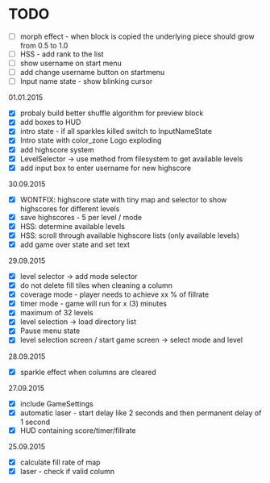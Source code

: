 # TODO
- [ ] morph effect - when block is copied the underlying piece should grow from 0.5 to 1.0
- [ ] HSS - add rank to the list
- [ ] show username on start menu
- [ ] add change username button on startmenu
- [ ] Input name state - show blinking cursor

01.01.2015
- [x] probaly build better shuffle algorithm for preview block
- [x] add boxes to HUD
- [x] intro state - if all sparkles killed switch to InputNameState
- [x] Intro state with color_zone Logo exploding
- [x] add highscore system
- [x] LevelSelector -> use method from filesystem to get available levels
- [x] add input box to enter username for new highscore

30.09.2015
- [x] WONTFIX: highscore state with tiny map and selector to show highscores for different levels
- [x] save highscores - 5 per level / mode
- [x] HSS: determine available levels
- [x] HSS: scroll through available highscore lists (only available levels)
- [x] add game over state and set text

29.09.2015
- [x] level selector -> add mode selector 
- [x] do not delete fill tiles when cleaning a column
- [x] coverage mode - player needs to achieve xx % of fillrate
- [x] timer mode - game will run for x (3) minutes
- [x] maximum of 32 levels
- [x] level selection -> load directory list 
- [x] Pause menu state
- [x] level selection screen / start game screen -> select mode and level

28.09.2015
- [x] sparkle effect when columns are cleared

27.09.2015
- [x] include GameSettings
- [x] automatic laser - start delay like 2 seconds and then permanent delay of 1 second
- [x] HUD containing score/timer/fillrate

25.09.2015

- [x] calculate fill rate of map
- [x] laser - check if valid column